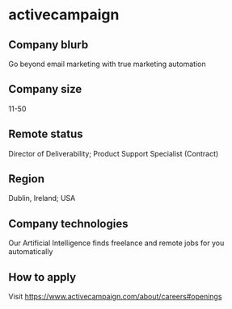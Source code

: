 # activecampaign

## Company blurb

Go beyond email marketing with true marketing automation

## Company size

11-50

## Remote status

Director of Deliverability; Product Support Specialist (Contract)

## Region

Dublin, Ireland; USA

## Company technologies

Our Artificial Intelligence finds freelance and remote jobs for you automatically

## How to apply

Visit https://www.activecampaign.com/about/careers#openings
